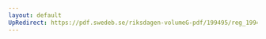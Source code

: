 ```yaml
---
layout: default
UpRedirect: https://pdf.swedeb.se/riksdagen-volumeG-pdf/199495/reg_199495/reg_199495_0108.pdf
---
```


